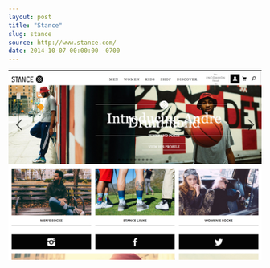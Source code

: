 ```yaml
---
layout: post
title: "Stance"
slug: stance
source: http://www.stance.com/
date: 2014-10-07 00:00:00 -0700
---
```


<img src="/assets/img/screenshots/stance.jpg">
